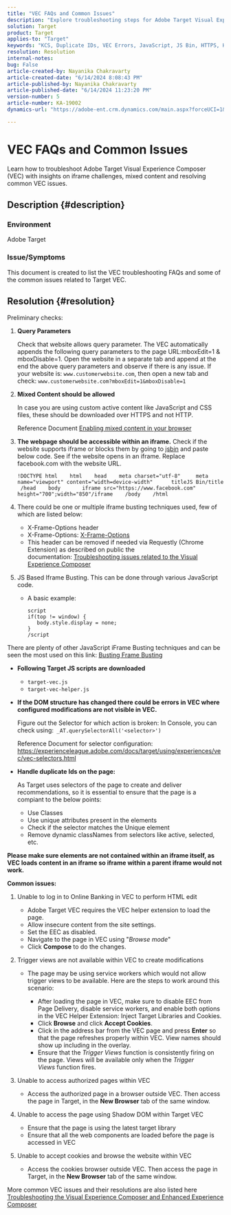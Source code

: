 ```yaml
---
title: "VEC FAQs and Common Issues"
description: "Explore troubleshooting steps for Adobe Target Visual Experience Composer (VEC) and learn how to handle iframe issues and mixed content."
solution: Target
product: Target
applies-to: "Target"
keywords: "KCS, Duplicate IDs, VEC Errors, JavaScript, JS Bin, HTTPS, HTTP, CSS, DOM Structure, EEC, VEC Loading Issues, Shadow DOM, Web Components, FAQ "
resolution: Resolution
internal-notes: 
bug: False
article-created-by: Nayanika Chakravarty
article-created-date: "6/14/2024 8:08:43 PM"
article-published-by: Nayanika Chakravarty
article-published-date: "6/14/2024 11:23:20 PM"
version-number: 5
article-number: KA-19002
dynamics-url: "https://adobe-ent.crm.dynamics.com/main.aspx?forceUCI=1&pagetype=entityrecord&etn=knowledgearticle&id=cf45e0df-892a-ef11-840b-6045bd006704"

---
```

# VEC FAQs and Common Issues


Learn how to troubleshoot Adobe Target Visual Experience Composer (VEC) with insights on iframe challenges, mixed content and resolving common VEC issues.

## Description {#description}


### Environment

Adobe Target

### Issue/Symptoms

This document is created to list the VEC troubleshooting FAQs and some of the common issues related to Target VEC.


## Resolution {#resolution}


Preliminary checks:

1. <b>Query Parameters</b>

    Check that website allows query parameter. The VEC automatically appends the following query parameters to the page URL:mboxEdit=1 & mboxDisable=1. Open the website in a separate tab and append at the end the above query parameters and observe if there is any issue. If your website is: `www.customerwebsite.com`, then open a new tab and check: `www.customerwebsite.com?mboxEdit=1&mboxDisable=1`
2. <b>Mixed Content should be allowed</b>

    In case you are using custom active content like JavaScript and CSS files, these should be downloaded over HTTPS and not HTTP.

    Reference Document [Enabling mixed content in your browser](https://experienceleague.adobe.com/docs/target/using/experiences/vec/troubleshoot-composer/mixed-content.html?lang=en)
3. <b>The webpage should be accessible within an iframe.</b> Check if the website supports iframe or blocks them by going to [jsbin](https://jsbin.com/) and paste below code. See if the website opens in an iframe. Replace facebook.com with the website URL.

    

    


    ```
    !DOCTYPE html    html    head    meta charset="utf-8"     meta name="viewport" content="width=device-width"      titleJS Bin/title     /head    body       iframe src="https://www.facebook.com" height="700";width="850"/iframe    /body    /html
    ```



    
4. There could be one or multiple iframe busting techniques used, few of which are listed below:
    - X-Frame-Options header
    - X-Frame-Options: [X-Frame-Options](https://developer.mozilla.org/en-US/docs/Web/HTTP/Headers/X-Frame-Options)
    - This header can be removed if needed via Requestly (Chrome Extension) as described on public the documentation: [Troubleshooting issues related to the Visual Experience Composer](https://experienceleague.adobe.com/docs/target/using/experiences/vec/troubleshoot-composer/troubleshooting-issues-related-to-the-visual-experience-composer-vec.html?lang=en)
5. JS Based Iframe Busting. This can be done through various JavaScript code.
    - A basic example: 

        ```
        script
        if(top != window) {
           body.style.display = none;    
        }
        /script
        ```

There are plenty of other JavaScript iFrame Busting techniques and can be seen the most used on this link: [Busting Frame Busting](https://seclab.stanford.edu/websec/framebusting/framebust.pdf)


- <b>Following Target JS scripts are downloaded</b>

    - `target-vec.js`
    - `target-vec-helper.js`
- <b>If the DOM structure has changed there could be errors in VEC where configured modifications are not visible in VEC.</b>

    Figure out the Selector for which action is broken: In Console, you can check using:` _AT.querySelectorAll('<selector>')`

    Reference Document for selector configuration: https://experienceleague.adobe.com/docs/target/using/experiences/vec/vec-selectors.html
- <b>Handle duplicate Ids on the page:</b>

    As Target uses selectors of the page to create and deliver recommendations, so it is essential to ensure that the page is a compiant to the below points:

    - Use Classes
    - Use unique attributes present in the elements
    - Check if the selector matches the Unique element
    - Remove dynamic classNames from selectors like active, selected, etc.


<b>Please make sure elements are not contained within an iframe itself, as VEC loads content in an iframe so iframe within a parent iframe would not work.</b>

<b>Common issues: </b>

1. Unable to log in to Online Banking in VEC to perform HTML edit
    - Adobe Target VEC requires the VEC helper extension to load the page.
    - Allow insecure content from the site settings.
    - Set the EEC as disabled.
    - Navigate to the page in VEC using "*Browse mode*"
    - Click <b>Compose</b> to do the changes.
2. Trigger views are not available within VEC to create modifications

    - The page may be using service workers which would not allow trigger views to be available. Here are the steps to work around this scenario:

        - After loading the page in VEC, make sure to disable EEC from Page Delivery, disable service workers, and enable both options in the VEC Helper Extension: Inject Target Libraries and Cookies.
        - Click <b>Browse</b> and click <b>Accept Cookies</b>.
        - Click in the address bar from the VEC page and press <b>Enter</b> so that the page refreshes properly within VEC. View names should show up including in the overlay.
        - Ensure that the *Trigger Views* function is consistently firing on the page. Views will be available only when the *Trigger Views* function fires.
3. Unable to access authorized pages within VEC

    - Access the authorized page in a browser outside VEC. Then access the page in Target, in the <b>New Browser</b> tab of the same window.
4. Unable to access the page using Shadow DOM within Target VEC

    - Ensure that the page is using the latest target library
    - Ensure that all the web components are loaded before the page is accessed in VEC
5. Unable to accept cookies and browse the website within VEC

    - Access the cookies browser outside VEC. Then access the page in Target, in the <b>New Browser</b> tab of the same window.


More common VEC issues and their resolutions are also listed here
[Troubleshooting the Visual Experience Composer and Enhanced Experience Composer](https://experienceleague.adobe.com/docs/target/using/experiences/vec/troubleshoot-composer/troubleshoot-composer.html?lang=en)
